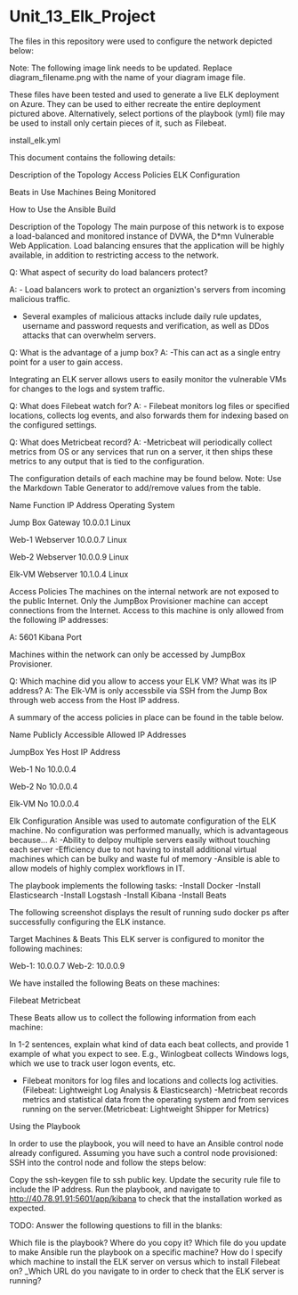 # Unit_13_Elk_Project

The files in this repository were used to configure the network depicted below:



Note: The following image link needs to be updated. Replace diagram_filename.png with the name of your diagram image file.

These files have been tested and used to generate a live ELK deployment on Azure. They can be used to either recreate the entire deployment pictured above. Alternatively, select portions of the playbook (yml) file may be used to install only certain pieces of it, such as Filebeat.

install_elk.yml

This document contains the following details:

Description of the Topology
Access Policies
ELK Configuration

Beats in Use
Machines Being Monitored


How to Use the Ansible Build


Description of the Topology
The main purpose of this network is to expose a load-balanced and monitored instance of DVWA, the D*mn Vulnerable Web Application.
Load balancing ensures that the application will be highly available, in addition to restricting access to the network.

Q: What aspect of security do load balancers protect? 

A: - Load balancers work to protect an organiztion's servers from incoming malicious traffic.
   - Several examples of malicious attacks include daily rule updates, username and password requests and verification, as well as DDos attacks that can overwhelm servers.

Q: What is the advantage of a jump box?
A: -This can act as a single entry point for a user to gain access.

Integrating an ELK server allows users to easily monitor the vulnerable VMs for changes to the logs and system traffic.

Q: What does Filebeat watch for?
A: - Filebeat monitors log files or specified locations, collects log events, and also forwards them for indexing based on the configured settings.

Q: What does Metricbeat record?
A: -Metricbeat will periodically collect metrics from OS or any services that run on a server, it then ships these metrics to any output that is tied to the configuration.

The configuration details of each machine may be found below.
Note: Use the Markdown Table Generator to add/remove values from the table.



Name
Function
IP Address
Operating System




Jump Box
Gateway
10.0.0.1
Linux


Web-1
Webserver
10.0.0.7
Linux


Web-2
Webserver
10.0.0.9
Linux


Elk-VM
Webserver
10.1.0.4
Linux





Access Policies
The machines on the internal network are not exposed to the public Internet.
Only the JumpBox Provisioner machine can accept connections from the Internet. Access to this machine is only allowed from the following IP addresses:

A: 5601 Kibana Port

Machines within the network can only be accessed by JumpBox Provisioner.

Q: Which machine did you allow to access your ELK VM? What was its IP address?
A: The Elk-VM is only accessbile via SSH from the Jump Box through web access from the Host IP address.

A summary of the access policies in place can be found in the table below.



Name
Publicly Accessible
Allowed IP Addresses




JumpBox
Yes
Host IP Address


Web-1
No
10.0.0.4


Web-2
No
10.0.0.4


Elk-VM
No
10.0.0.4




Elk Configuration
Ansible was used to automate configuration of the ELK machine. No configuration was performed manually, which is advantageous because...
A: -Ability to delpoy multiple servers easily without touching each server
   -Efficiency due to not having to install additional virtual machines which can be bulky and waste ful of memory
   -Ansible is able to allow models of highly complex workflows in IT.

The playbook implements the following tasks:
   -Install Docker
   -Install Elasticsearch
   -Install Logstash
   -Install Kibana
   -Install Beats

The following screenshot displays the result of running sudo docker ps after successfully configuring the ELK instance.


Target Machines & Beats
This ELK server is configured to monitor the following machines:

Web-1: 10.0.0.7
Web-2: 10.0.0.9

We have installed the following Beats on these machines:

Filebeat
Metricbeat

These Beats allow us to collect the following information from each machine:

In 1-2 sentences, explain what kind of data each beat collects, and provide 1 example of what you expect to see. E.g., Winlogbeat collects Windows logs, which we use to track user logon events, etc.
   - Filebeat monitors for log files and locations and collects log activities.(Filebeat: Lightweight Log Analysis & Elasticsearch)
   -Metricbeat records metrics and statistical data from the operating system and from services running on the server.(Metricbeat: Lightweight Shipper for Metrics)

Using the Playbook

In order to use the playbook, you will need to have an Ansible control node already configured. Assuming you have such a control node provisioned:
SSH into the control node and follow the steps below:

Copy the ssh-keygen file to ssh public key.
Update the security rule file to include the IP address.
Run the playbook, and navigate to http://40.78.91.91:5601/app/kibana to check that the installation worked as expected.

TODO: Answer the following questions to fill in the blanks:

Which file is the playbook? Where do you copy it?
Which file do you update to make Ansible run the playbook on a specific machine? How do I specify which machine to install the ELK server on versus which to install Filebeat on?
_Which URL do you navigate to in order to check that the ELK server is running?
